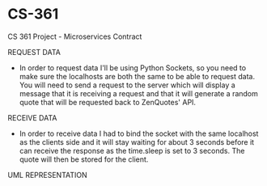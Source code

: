 # CS-361
CS 361 Project - Microservices Contract

REQUEST DATA
- In order to request data I'll be using Python Sockets, so you need to make sure the localhosts are both the same to be able to request data. You will need to send a request to the server which will display a message that it is receiving a request and that it will generate a random quote that will be requested back to ZenQuotes' API.


RECEIVE DATA
- In order to receive data I had to bind the socket with the same localhost as the clients side and it will stay waiting for about 3 seconds before it can receive the response as the time.sleep is set to 3 seconds. The quote will then be stored for the client.

UML REPRESENTATION
